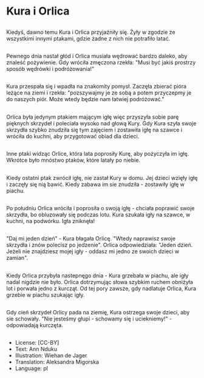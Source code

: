 # Kura i Orlica

##
Kiedyś, dawno temu Kura i Orlica przyjaźniły się. Żyły w zgodzie ze wszystkimi innymi ptakami, gdzie żadne z nich nie potrafiło latać.

##
Pewnego dnia nastał głód i Orlica musiała wędrować bardzo daleko, aby znaleść pożywienie. Gdy wróciła zmęczona rzekła: "Musi być jakiś prostrzy sposób wędrówki i podróżowania!"

##
Kura przespała się i wpadła na znakomity pomysł. Zaczęła zbierać pióra leżące na ziemi i rzekła: "pozszywajmy je ze sobą a potem przyczepmy je do naszych piór. Może wtedy będzie nam łatwiej podróżować."

##
Orlica była jedynym ptakiem mającym igłę więc przyszyła sobie parę pięknych skrzydeł i poleciała wysoko nad głową Kury. Gdy Kura szyła swoje skrzydła szybko znudziła się tym zajęciem i zostawiła igłę na szawce i wróciła do kuchni, aby przygotować obiad dla dzieci.

##
Inne ptaki widząc Orlice, która lata poprosiły Kurę, aby pożyczyła im igłę. Wkrótce było mnóstwo ptaków, które latały po niebie.

##
Kiedy ostatni ptak zwrócił igłę, nie zastał Kury w domu. Jej dzieci wzięły igłę i zaczęły się nią bawić. Kiedy zabawa im sie znudziła - zostawiły igłę w piachu.

##
Po południu Orlica wróciła i poprosiła o swoją igłę - chciała poprawić swoje skrzydła, bo obluzowały się podczas lotu. Kura szukała igły na szawce, w kuchni, na podwórku. Igła zniknęła!

##
"Daj mi jeden dzień" - Kura błagała Orlicę. "Wtedy naprawisz swoje skrzydła i znów polecisz po jedzenie". Orlica odpowiedziała: "Jeden dzień. Jeżeli nie znajdziesz mojej igły - oddasz mi jedno ze swoich dzieci w zamian".

##
Kiedy Orlica przybyła nastepnęgo dnia - Kura grzebała w piachu, ale igły nadal nigdzie nie było. Orlica dotrzymując słowa szybkim ruchem obniżyła lot i porwała jedno z kurcząt. Od tej pory zawsze, gdy nadlatuje Orlica, Kura grzebie w piachu szukając igły.

##
Gdy cień skrzydeł Orlicy pada na ziemię, Kura ostrzega swoje dzieci, aby sie schowały. "Nie jesteśmy głupi - schowamy się i uciekniemy!" - odpowiadają kurczęta.

##
* License: [CC-BY]
* Text: Ann Nduku
* Illustration: Wiehan de Jager
* Translation: Aleksandra Migorska
* Language: pl
